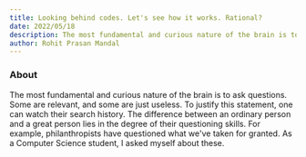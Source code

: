 ```yaml
---
title: Looking behind codes. Let's see how it works. Rational?
date: 2022/05/18
description: The most fundamental and curious nature of the brain is to ask questions. Some are relevant, and some are just useless. To justify this statement, one can watch their search history. The difference between an ordinary person and a great person lies in the degree of their questioning skills. For example, philanthropists have questioned what we've taken for granted. As a Computer Science student, I asked myself about these. 
author: Rohit Prasan Mandal
---
```


### About
The most fundamental and curious nature of the brain is to ask questions. Some are relevant, and some are just useless. To justify this statement, one can watch their search history. The difference between an ordinary person and a great person lies in the degree of their questioning skills. For example, philanthropists have questioned what we've taken for granted. As a Computer Science student, I asked myself about these.
